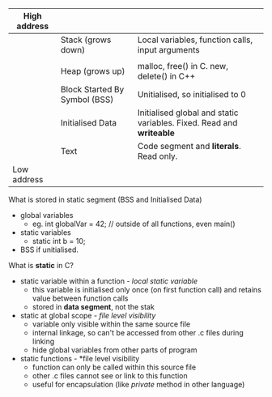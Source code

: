 
| High address |                               |                                                                        |
| ------------ | ----------------------------- | ---------------------------------------------------------------------- |
|              | Stack (grows down)            | Local variables, function calls, input arguments                       |
|              |                               |                                                                        |
|              | Heap (grows up)               | malloc, free() in C. new, delete() in C++                              |
|              | Block Started By Symbol (BSS) | Unitialised, so initialised to 0                                       |
|              | Initialised Data              | Initialised global and static variables. Fixed. Read and **writeable** |
|              | Text                          | Code segment and **literals**. Read only.                              |
| Low address  |                               |                                                                        |

What is stored in static segment (BSS and Initialised Data)
- global variables
	- eg. int globalVar = 42; // outside of all functions, even main()
- static variables
	- static int b = 10;
- BSS if unitialised.

What is **static** in C?
- static variable within a function - *local static variable*
	- this variable is initialised only once (on first function call) and retains value between function calls
	- stored in **data segment**, not the stak
- static at global scope - *file level visibility*
	- variable only visible within the same source file
	- internal linkage, so can't be accessed from other .c files during linking
	- hide global variables from other parts of program
- static functions - *file level visibility
	- function can only be called within this source file
	- other .c files cannot see or link to this function
	- useful for encapsulation (like *private* method in other language)
